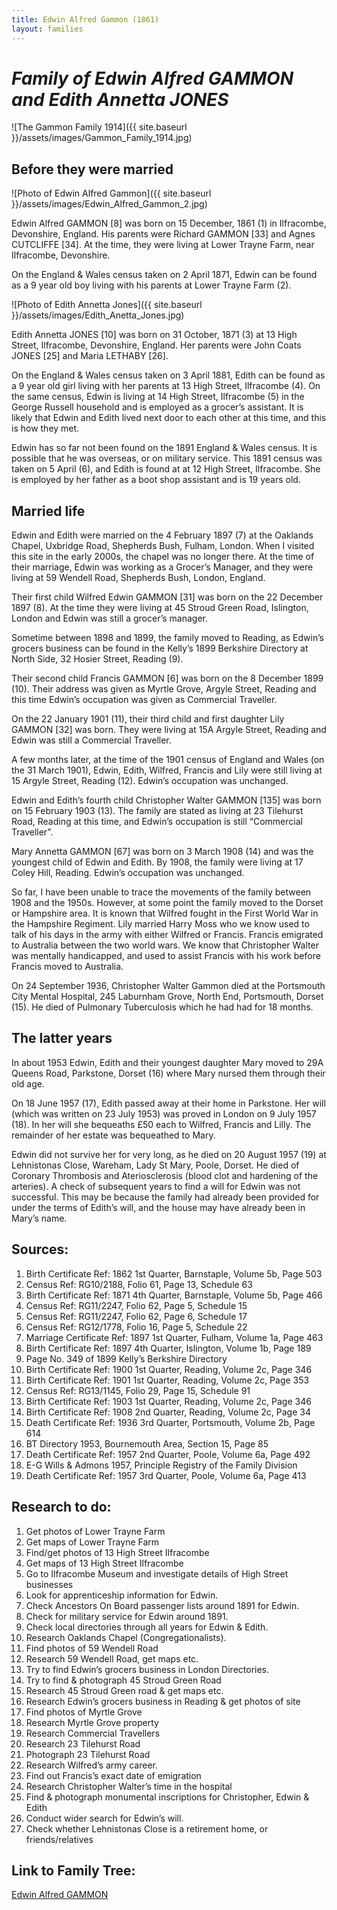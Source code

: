 ```yaml
---
title: Edwin Alfred Gammon (1861)
layout: families
---
```


*Family of Edwin Alfred GAMMON and Edith Annetta JONES*
=======================================================

![The Gammon Family 1914]({{ site.baseurl }}/assets/images/Gammon_Family_1914.jpg)

Before they were married 
------------------------

![Photo of Edwin Alfred Gammon]({{ site.baseurl }}/assets/images/Edwin_Alfred_Gammon_2.jpg)

Edwin Alfred GAMMON [8] was born on 15 December, 1861 (1) in Ilfracombe, Devonshire, England. His parents were Richard GAMMON [33] and Agnes CUTCLIFFE [34]. At the time, they were living at Lower Trayne Farm, near Ilfracombe, Devonshire.

On the England & Wales census taken on 2 April 1871, Edwin can be found as a 9 year old boy living with his parents at Lower Trayne Farm (2).

![Photo of Edith Annetta Jones]({{ site.baseurl }}/assets/images/Edith_Anetta_Jones.jpg)

Edith Annetta JONES [10] was born on 31 October, 1871 (3) at 13 High Street, Ilfracombe, Devonshire, England. Her parents were John Coats JONES [25] and Maria LETHABY [26].

On the England & Wales census taken on 3 April 1881, Edith can be found as a 9 year old girl living with her parents at 13 High Street, Ilfracombe (4). On the same census, Edwin is living at 14 High Street, Ilfracombe (5) in the George Russell household and is employed as a grocer’s assistant. It is likely that Edwin and Edith lived next door to each other at this time, and this is how they met.

Edwin has so far not been found on the 1891 England & Wales census. It is possible that he was overseas, or on military service. This 1891 census was taken on 5 April (6), and Edith is found at at 12 High Street, Ilfracombe. She is employed by her father as a boot shop assistant and is 19 years old.

Married life
------------

Edwin and Edith were married on the 4 February 1897 (7) at the Oaklands Chapel, Uxbridge Road, Shepherds Bush, Fulham, London. When I visited this site in the early 2000s, the chapel was no longer there. At the time of their marriage, Edwin was working as a Grocer’s Manager, and they were living at 59 Wendell Road, Shepherds Bush, London, England.

Their first child Wilfred Edwin GAMMON [31] was born on the 22 December 1897 (8). At the time they were living at 45 Stroud Green Road, Islington, London and Edwin was still a grocer’s manager.

Sometime between 1898 and 1899, the family moved to Reading, as Edwin’s grocers business can be found in the Kelly’s 1899 Berkshire Directory at North Side, 32 Hosier Street, Reading (9).

Their second child Francis GAMMON [6] was born on the 8 December 1899 (10). Their address was given as Myrtle Grove, Argyle Street, Reading and this time Edwin’s occupation was given as Commercial Traveller.

On the 22 January 1901 (11), their third child and first daughter Lily GAMMON [32] was born. They were living at 15A Argyle Street, Reading and Edwin was still a Commercial Traveller.

A few months later, at the time of the 1901 census of England and Wales (on the 31 March 1901), Edwin, Edith, Wilfred, Francis and Lily were still living at 15 Argyle Street, Reading (12). Edwin’s occupation was unchanged.

Edwin and Edith’s fourth child Christopher Walter GAMMON [135] was born on 15 February 1903 (13). The family are stated as living at 23 Tilehurst Road, Reading at this time, and Edwin’s occupation is still “Commercial Traveller”.

Mary Annetta GAMMON [67] was born on 3 March 1908 (14) and was the youngest child of Edwin and Edith. By 1908, the family were living at 17 Coley Hill, Reading. Edwin’s occupation was unchanged.

So far, I have been unable to trace the movements of the family between 1908 and the 1950s. However, at some point the family moved to the Dorset or Hampshire area. It is known that Wilfred fought in the First World War in the Hampshire Regiment. Lily married Harry Moss who we know used to talk of his days in the army with either Wilfred or Francis. Francis emigrated to Australia between the two world wars. We know that Christopher Walter was mentally handicapped, and used to assist Francis with his work before Francis moved to Australia.

On 24 September 1936, Christopher Walter Gammon died at the Portsmouth City Mental Hospital, 245 Laburnham Grove, North End, Portsmouth, Dorset (15). He died of Pulmonary Tuberculosis which he had had for 18 months.

The latter years
----------------

In about 1953 Edwin, Edith and their youngest daughter Mary moved to 29A Queens Road, Parkstone, Dorset (16) where Mary nursed them through their old age.

On 18 June 1957 (17), Edith passed away at their home in Parkstone. Her will (which was written on 23 July 1953) was proved in London on 9 July 1957 (18). In her will she bequeaths £50 each to Wilfred, Francis and Lilly. The remainder of her estate was bequeathed to Mary.

Edwin did not survive her for very long, as he died on 20 August 1957 (19) at Lehnistonas Close, Wareham, Lady St Mary, Poole, Dorset. He died of Coronary Thrombosis and Ateriosclerosis (blood clot and hardening of the arteries). A check of subsequent years to find a will for Edwin was not successful. This may be because the family had already been provided for under the terms of Edith’s will, and the house may have already been in Mary’s name.

Sources:
--------

1. Birth Certificate Ref: 1862 1st Quarter, Barnstaple, Volume 5b, Page 503
2. Census Ref: RG10/2188, Folio 61, Page 13, Schedule 63
3. Birth Certificate Ref: 1871 4th Quarter, Barnstaple, Volume 5b, Page 466
4. Census Ref: RG11/2247, Folio 62, Page 5, Schedule 15
5. Census Ref: RG11/2247, Folio 62, Page 6, Schedule 17
6. Census Ref: RG12/1778, Folio 16, Page 5, Schedule 22
7. Marriage Certificate Ref: 1897 1st Quarter, Fulham, Volume 1a, Page 463
8. Birth Certificate Ref: 1897 4th Quarter, Islington, Volume 1b, Page 189
9. Page No. 349 of 1899 Kelly’s Berkshire Directory
10. Birth Certificate Ref: 1900 1st Quarter, Reading, Volume 2c, Page 346
11. Birth Certificate Ref: 1901 1st Quarter, Reading, Volume 2c, Page 353
12. Census Ref: RG13/1145, Folio 29, Page 15, Schedule 91
13. Birth Certificate Ref: 1903 1st Quarter, Reading, Volume 2c, Page 346
14. Birth Certificate Ref: 1908 2nd Quarter, Reading, Volume 2c, Page 34
15. Death Certificate Ref: 1936 3rd Quarter, Portsmouth, Volume 2b, Page 614
16. BT Directory 1953, Bournemouth Area, Section 15, Page 85
17. Death Certificate Ref: 1957 2nd Quarter, Poole, Volume 6a, Page 492
18. E-G Wills & Admons 1957, Principle Registry of the Family Division
19. Death Certificate Ref: 1957 3rd Quarter, Poole, Volume 6a, Page 413

Research to do:
---------------

1. Get photos of Lower Trayne Farm
2. Get maps of Lower Trayne Farm
3. Find/get photos of 13 High Street Ilfracombe
4. Get maps of 13 High Street Ilfracombe
5. Go to Ilfracombe Museum and investigate details of High Street businesses
6. Look for apprenticeship information for Edwin.
7. Check Ancestors On Board passenger lists around 1891 for Edwin.
8. Check for military service for Edwin around 1891.
9. Check local directories through all years for Edwin & Edith.
10. Research Oaklands Chapel (Congregationalists).
11. Find photos of 59 Wendell Road
12. Research 59 Wendell Road, get maps etc.
13. Try to find Edwin’s grocers business in London Directories.
14. Try to find & photograph 45 Stroud Green Road
15. Research 45 Stroud Green road & get maps etc.
16. Research Edwin’s grocers business in Reading & get photos of site
17. Find photos of Myrtle Grove
18. Research Myrtle Grove property
19. Research Commercial Travellers
20. Research 23 Tilehurst Road
21. Photograph 23 Tilehurst Road
22. Research Wilfred’s army career.
23. Find out Francis’s exact date of emigration
24. Research Christopher Walter’s time in the hospital
25. Find & photograph monumental inscriptions for Christopher, Edwin & Edith
26. Conduct wider search for Edwin’s will.
27. Check whether Lehnistonas Close is a retirement home, or friends/relatives

Link to Family Tree:
--------------------

<a href="{{ site.baseurl }}/RossFamilyTree/ppl/d/0/d15f5fb526621fe546826c8310d.html">Edwin Alfred GAMMON</a>
